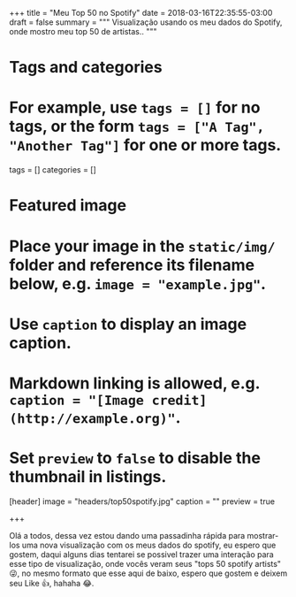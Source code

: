 +++
title = "Meu Top 50 no Spotify"
date = 2018-03-16T22:35:55-03:00
draft = false
summary = """
Visualização usando os meu dados do Spotify, onde mostro meu top 50 de artistas..
"""

# Tags and categories
# For example, use `tags = []` for no tags, or the form `tags = ["A Tag", "Another Tag"]` for one or more tags.
tags = []
categories = []

# Featured image
# Place your image in the `static/img/` folder and reference its filename below, e.g. `image = "example.jpg"`.
# Use `caption` to display an image caption.
#   Markdown linking is allowed, e.g. `caption = "[Image credit](http://example.org)"`.
# Set `preview` to `false` to disable the thumbnail in listings.
[header]
image = "headers/top50spotify.jpg"
caption = ""
preview = true

+++

Olá a todos, dessa vez estou dando uma passadinha rápida para mostrar-los uma nova visualização com os meus dados do spotify, eu espero que gostem, daqui alguns dias tentarei se possivel trazer uma interação para esse tipo de visualização, onde vocês veram seus "tops 50 spotify artists" :stuck_out_tongue_winking_eye:, no mesmo formato que esse aqui de baixo, espero que gostem e deixem seu Like :thumbsup:, hahaha :joy:.

<link rel="stylesheet" href="style.css">
<body>

<!-- Main -->
<div id="main">
    <div class="box container">
        <section>
            <svg width="930" height="630">
                <defs>
                    <filter id="greyscale">
                        <feColorMatrix
                                type="matrix"
                                values="0 1 0 0 0
                  0 1 0 0 0
                  0 1 0 0 0
                  0 1 0 1 0 ">
                        </feColorMatrix>
                    </filter>
                </defs>
            </svg>
        </section>
    </div>
</div>

<!-- Scripts -->
<script src="https://raw.githubusercontent.com/tsleolima/portfolio-vis/master/content/meuTop50js/js/jquery.min.js"></script>
<script src="https://raw.githubusercontent.com/tsleolima/portfolio-vis/master/content/meuTop50js/js/skel.min.js"></script>
<script src="https://raw.githubusercontent.com/tsleolima/portfolio-vis/master/content/meuTop50js/js/util.js"></script>
<!--[if lte IE 8]><script src="assets/js/ie/respond.min.js"></script><![endif]-->
<script src="https://raw.githubusercontent.com/tsleolima/portfolio-vis/master/content/meuTop50js/js/main.js"></script>
<script src="https://d3js.org/d3.v4.min.js"></script>
<script src="https://cdnjs.cloudflare.com/ajax/libs/d3-legend/2.24.0/d3-legend.js"></script>
<script src="scripts/music_graph.js"></script>